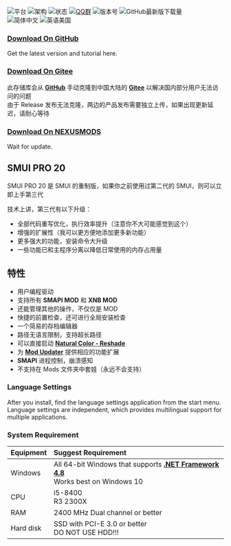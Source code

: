 ![平台](https://img.shields.io/badge/平台-.NET%20Framework%204.8-red?style=flat-square)
![架构](https://img.shields.io/badge/架构-x64-red?style=flat-square)
![状态](https://img.shields.io/badge/状态-公开测试-blueviolet?style=flat-square)
[![QQ群](https://img.shields.io/badge/QQ%20群-789743581-blue?style=flat-square)](https://jq.qq.com/?_wv=1027&k=HkRRE5c0)
![版本号](https://img.shields.io/github/v/release/Lake1059/SMUI-PRO-20?label=GitHub%20Release&style=flat-square)
![GitHub最新版下载量](https://img.shields.io/github/downloads/Lake1059/SMUI-PRO-20/latest/total?label=Downloads&style=flat-square)  
![简体中文](https://img.shields.io/badge/简体中文-原生支持-brightgreen?style=flat-square)
![英语美国](https://img.shields.io/badge/English-Available-orange?style=flat-square)

### [Download On GitHub](https://github.com/Lake1059/SMUI-PRO-20/releases)  
Get the latest version and tutorial here. 

### [Download On Gitee](https://gitee.com/Lake1059/SMUI-PRO-20/releases)
此存储库会从 **[GitHub](https://github.com/Lake1059/SMUI-PRO-20)** 手动克隆到中国大陆的 **[Gitee](https://gitee.com/Lake1059/SMUI-PRO-20)** 以解决国内部分用户无法访问的问题  
由于 Release 发布无法克隆，两边的产品发布需要独立上传，如果出现更新延迟，请耐心等待

### [Download On NEXUSMODS](https://www.nexusmods.com/stardewvalley/mods/5768)
Wait for update.

## SMUI PRO 20
SMUI PRO 20 是 SMUI 的重制版，如果你之前使用过第二代的 SMUI，则可以立即上手第三代

技术上讲，第三代有以下升级：
+ 全部代码重写优化，执行效率提升（注意你不大可能感觉到这个）
+ 增强的扩展性（我可以更方便地添加更多新功能）
+ 更多强大的功能，安装命令大升级
+ 一些功能已和主程序分离以降低日常使用的内存占用量

## 特性
+ 用户编程驱动
+ 支持所有 **SMAPI MOD** 和 **XNB MOD**
+ 还能管理其他的操作，不仅仅是 MOD
+ 快捷的前置检查，还可进行全局安装检查
+ 一个简易的存档编辑器
+ 路径无语言限制，支持超长路径
+ 可以直接启动 **[Natural Color - Reshade](https://www.nexusmods.com/stardewvalley/mods/1213)**
+ 为 **[Mod Updater](https://www.nexusmods.com/stardewvalley/mods/6338)** 提供相应的功能扩展
+ **SMAPI** 进程控制，崩溃感知
+ 不支持在 Mods 文件夹中套娃（永远不会支持）

### Language Settings
After you install, find the language settings application from the start menu.  
Language settings are independent, which provides multilingual support for multiple applications.

### System Requirement
| Equipment | Suggest Requirement |
| :--- | :--- | 
| Windows | All 64-bit Windows that supports **[.NET Framework 4.8](https://dotnet.microsoft.com/download/dotnet-framework/net48)**<br>Works best on Windows 10 |
| CPU | i5-8400<br>R3 2300X|
| RAM | 2400 MHz Dual channel or better |
| Hard disk | SSD with PCI-E 3.0 or better<br>DO NOT USE HDD!!! |
